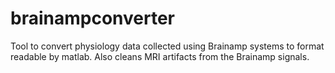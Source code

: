# brainampconverter
Tool to convert physiology data collected using Brainamp systems to format readable by matlab. Also cleans MRI artifacts from the Brainamp signals.
